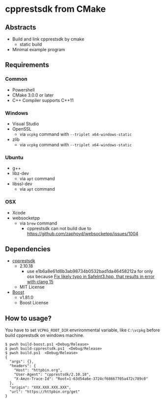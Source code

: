 # cpprestsdk from CMake

## Abstracts

* Build and link cpprestsdk by cmake
  * static build
* Minimal example program

## Requirements

### Common

* Powershell
* CMake 3.0.0 or later
* C++ Compiler supports C++11

### Windows

* Visual Studio
* OpenSSL
  * via `vcpkg` command with `--triplet x64-windows-static`
* zlib
  * via `vcpkg` command with `--triplet x64-windows-static`

### Ubuntu

* g++
* libz-dev
  * via `apt` command
* libssl-dev
  * via `apt` command

### OSX

* Xcode
* websocketpp
  * via `brew` command
    * cpprestsdk can not build due to https://github.com/zaphoyd/websocketpp/issues/1004

## Dependencies

* [cpprestsdk](https://github.com/microsoft/cpprestsdk)
  * 2.10.18
    * use e1b6a8e61d6b3ab98734b0532bad1da46458212a for only osx because [Fix likely typo in SafeInt3.hpp, that results in error with clang 15](https://github.com/microsoft/cpprestsdk/pull/1711)
  * MIT License
* [Boost](https://www.boost.org/)
  * v1.81.0
  * Boost License

## How to usage?

You have to set `VCPKG_ROOT_DIR` envrironmental variable, like `C:\vcpkg` before build cpprestsdk on windows machine.

````shell
$ pwsh build-boost.ps1 <Debug/Release>
$ pwsh build-cpprestsdk.ps1  <Debug/Release>
$ pwsh build.ps1  <Debug/Release>
{
  "args": {},
  "headers": {
    "Host": "httpbin.org",
    "User-Agent": "cpprestsdk/2.10.18",
    "X-Amzn-Trace-Id": "Root=1-63d54a6e-3724cf68667705a472c789c0"
  },
  "origin": "XXX.XXX.XXX.XXX",
  "url": "https://httpbin.org/get"
}
````